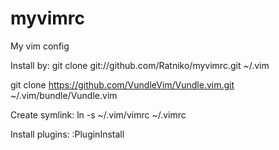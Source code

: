 # myvimrc
My vim config

Install by:
git clone git://github.com/Ratniko/myvimrc.git  ~/.vim

git clone https://github.com/VundleVim/Vundle.vim.git ~/.vim/bundle/Vundle.vim

Create symlink:
ln -s ~/.vim/vimrc ~/.vimrc

Install plugins:
:PluginInstall
